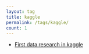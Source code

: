 ```yaml
---
layout: tag
title: kaggle
permalink: /tags/kaggle/
count: 1
---
```


- [First data research in kaggle](https://kination.github.io/posts/2017-11-25-first-kaggle-research/)
